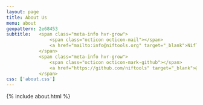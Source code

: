 ```yaml
---
layout: page
title: About Us
menu: about
geopattern: 2e68453
subtitle:   <span class="meta-info hvr-grow">
                <span class="octicon octicon-mail"></span>
                <a href="mailto:info@niftools.org" target="_blank">NifTools.org</a>
            </span>
            <span class="meta-info hvr-grow">
                <span class="octicon octicon-mark-github"></span>
                <a href="https://github.com/niftools" target="_blank">@NifTools</a>
            </span>
css: ['about.css']
---
```


{% include about.html %}

